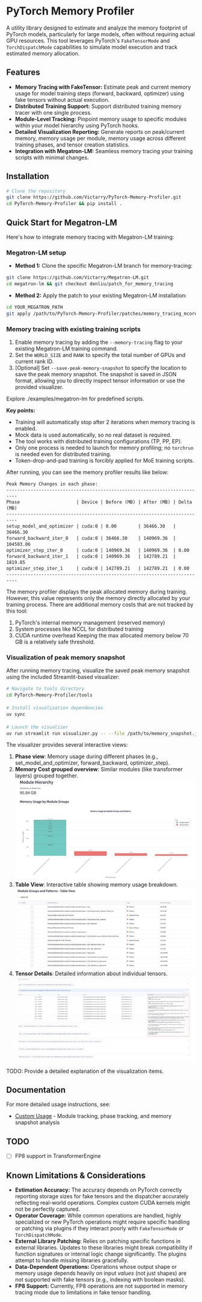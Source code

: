 # PyTorch Memory Profiler

A utility library designed to estimate and analyze the memory footprint of PyTorch models, particularly for large models, often without requiring actual GPU resources. This tool leverages PyTorch's `FakeTensorMode` and `TorchDispatchMode` capabilities to simulate model execution and track estimated memory allocation.

## Features
*   **Memory Tracing with FakeTensor:** Estimate peak and current memory usage for model training steps (forward, backward, optimizer) using fake tensors without actual execution.
*   **Distributed Training Support:** Support distributed training memory tracer with one single process.
*   **Module-Level Tracking:** Pinpoint memory usage to specific modules within your model hierarchy using PyTorch hooks.
*   **Detailed Visualization Reporting:** Generate reports on peak/current memory, memory usage per module, memory usage across different training phases, and tensor creation statistics.
*   **Integration with Megatron-LM:** Seamless memory tracing your training scripts with minimal changes.

## Installation
```bash
# Clone the repository
git clone https://github.com/Victarry/PyTorch-Memory-Profiler.git
cd PyTorch-Memory-Profiler && pip install .
```

## Quick Start for Megatron-LM

Here's how to integrate memory tracing with Megatron-LM training:

### Megatron-LM setup
* **Method 1:** 
Clone the specific Megatron-LM branch for memory-tracing:
```bash
git clone https://github.com/Victarry/Megatron-LM.git
cd megatron-lm && git checkout denliu/patch_for_memory_tracing
```

* **Method 2:**
Apply the patch to your existing Megatron-LM installation:
```bash
cd YOUR_MEGATRON_PATH
git apply /path/to/PyTorch-Memory-Profiler/patches/memory_tracing_mcore.patch
```

### Memory tracing with existing training scripts

1. Enable memory tracing by adding the `--memory-tracing` flag to your existing Megatron-LM training command.
2. Set the `WORLD_SIZE` and `RANK` to specify the total number of GPUs and current rank ID.
3. [Optional] Set `--save-peak-memory-snapshot` to specify the location to save the peak memory snapshot. The snapshot is saved in JSON format, allowing you to directly inspect tensor information or use the provided visualizer.

Explore ./examples/megatron-lm for predefined scripts.

**Key points:**
- Training will automatically stop after 2 iterations when memory tracing is enabled.
- Mock data is used automatically, so no real dataset is required.
- The tool works with distributed training configurations (TP, PP, EP).
- Only one process is needed to launch for memory profiling; no `torchrun` is needed even for distributed training.
- Token-drop-and-pad training is forcibly applied for MoE training scripts.

After running, you can see the memory profiler results like below:
```
Peak Memory Changes in each phase:
--------------------------------------------------------------------------
Phase                     | Device | Before (MB) | After (MB) | Delta (MB)
--------------------------------------------------------------------------
setup_model_and_optimizer | cuda:0 | 0.00        | 36466.30   | 36466.30
forward_backward_iter_0   | cuda:0 | 36466.30    | 140969.36  | 104503.06
optimizer_step_iter_0     | cuda:0 | 140969.36   | 140969.36  | 0.00
forward_backward_iter_1   | cuda:0 | 140969.36   | 142789.21  | 1819.85
optimizer_step_iter_1     | cuda:0 | 142789.21   | 142789.21  | 0.00
--------------------------------------------------------------------------
```

The memory profiler displays the peak allocated memory during training. However, this value represents only the memory directly allocated by your training process. There are additional memory costs that are not tracked by this tool:

1. PyTorch's internal memory management (reserved memory)
2. System processes like NCCL for distributed training
3. CUDA runtime overhead
Keeping the max allocated memory below 70 GB is a relatively safe threshold.

### Visualization of peak memory snapshot

After running memory tracing, visualize the saved peak memory snapshot using the included Streamlit-based visualizer:

```bash
# Navigate to tools directory
cd PyTorch-Memory-Profiler/tools

# Install visualization dependencies
uv sync

# Launch the visualizer
uv run streamlit run visualizer.py -- --file /path/to/memory_snapshot.json
```

The visualizer provides several interactive views:

1. **Phase view**: Memory usage during different phases (e.g., set_model_and_optimizer, forward_backward, optimizer_step).
2. **Memory Cost grouped overview**: Similar modules (like transformer layers) grouped together.
![Stack Trace Analysis View](assets/stack_figure_view.jpg)
3. **Table View**: Interactive table showing memory usage breakdown.
![Table View](assets/table_view.jpg)
4. **Tensor Details**: Detailed information about individual tensors.
![Tensor Details View](assets/tensor_details.jpg)

TODO: Provide a detailed explanation of the visualization items.

## Documentation

For more detailed usage instructions, see:
- [Custom Usage](docs/custom-usage.md) - Module tracking, phase tracking, and memory snapshot analysis

## TODO
- [ ] FP8 support in TransformerEngine

## Known Limitations & Considerations

*   **Estimation Accuracy:** The accuracy depends on PyTorch correctly reporting storage sizes for fake tensors and the dispatcher accurately reflecting real-world operations. Complex custom CUDA kernels might not be perfectly captured.
*   **Operator Coverage:** While common operations are handled, highly specialized or new PyTorch operations might require specific handling or patching via plugins if they interact poorly with `FakeTensorMode` or `TorchDispatchMode`.
*   **External Library Patching:** Relies on patching specific functions in external libraries. Updates to these libraries might break compatibility if function signatures or internal logic change significantly. The plugins attempt to handle missing libraries gracefully.
*   **Data-Dependent Operations:** Operations whose output shape or memory usage depends heavily on input *values* (not just shapes) are not supported with fake tensors (e.g., indexing with boolean masks).
*   **FP8 Support:** Currently, FP8 operations are not supported in memory tracing mode due to limitations in fake tensor handling.

